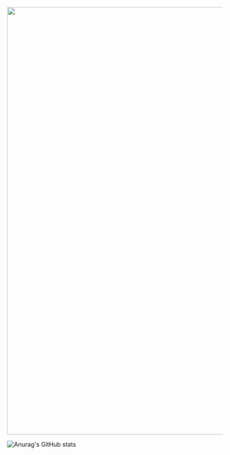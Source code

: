 <div id="header" align="center">
  <img src="https://media.giphy.com/media/Ah3zHH7hvsSB2/giphy.gif" width="1000"/>
</div>

![Anurag's GitHub stats](https://github-readme-stats.vercel.app/api?username=ShumAhd&theme=gruvbox&show_icons=true)
